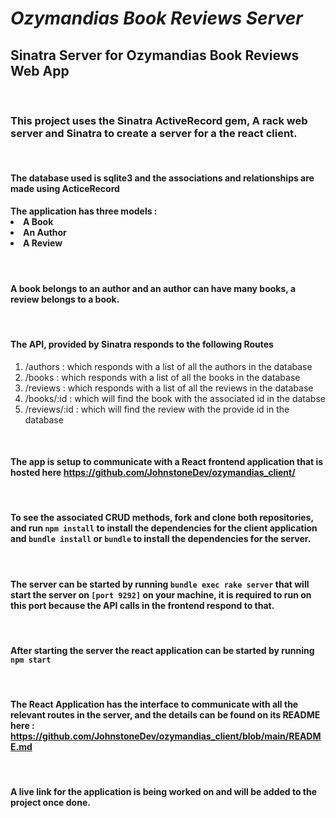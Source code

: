 # <em> Ozymandias Book Reviews Server </em>

## Sinatra Server for Ozymandias Book Reviews Web App 
<br>

### This project uses the Sinatra ActiveRecord gem, A rack web server and Sinatra to create a server for a the react client.
<br>

#### The database used is sqlite3 and the associations and relationships are made using ActiceRecord

#### The application has three models : <li> A Book </li> <li> An Author </li> <li>A Review </li>
<br>

#### A book belongs to an author and an author can have many books, a review belongs to a book. 
<br>

#### The API, provided by Sinatra responds to the following Routes 
<ol> 
<li> /authors : which responds with a list of all the authors in the database </li>
<li> /books   : which responds with a list of all the books in the database </li>
<li> /reviews : which responds with a list of all the reviews in the database </li>
<li> /books/:id :  which will find the book with the associated id in the databse </li>
<li> /reviews/:id : which will find the review with the provide id in the database </li>
</ol>
<br>

#### The app is setup to communicate with a React frontend application that is hosted here https://github.com/JohnstoneDev/ozymandias_client/
<br>

#### To see the associated CRUD methods, fork and clone both repositories, and run `npm install` to install the dependencies for the client application and `bundle install` or `bundle` to install the dependencies for the server.
<br>

#### The server can be started by running `bundle exec rake server` that will start the server on `[port 9292]` on your machine, it is required to run on this port because the API calls in the frontend respond to that. 
<br>

#### After starting the server the react application can be started by running `npm start`
<br>

#### The React Application has the interface to communicate with all the relevant routes in the server, and the details can be found on its README here : <br>https://github.com/JohnstoneDev/ozymandias_client/blob/main/README.md
<br>

#### A live link for the application is being worked on and will  be added to the project once done. 
<br>